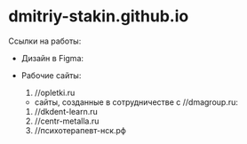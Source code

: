 # dmitriy-stakin.github.io
Ссылки на работы:
- Дизайн в Figma:

- Рабочие сайты:
  1. //opletki.ru
  - сайты, созданные в сотрудничестве с //dmagroup.ru:
  1. //dkdent-learn.ru
  2. //centr-metalla.ru
  3. //психотерапевт-нск.рф
